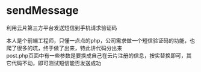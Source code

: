 # sendMessage
利用云片第三方平台发送短信到手机请求验证码

本人是个前端工程师，只懂一点点的php，公司需求做一个短信验证码的功能，也爬了很多的坑，终于做了出来，特此讲代码分出来  
post.php页面中有一些参数是要换成自己在云片注册的信息，按实替换即可，其它代码不动，即可测试短信能否发送成功
